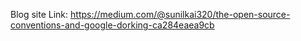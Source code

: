 Blog site Link: https://medium.com/@sunilkai320/the-open-source-conventions-and-google-dorking-ca284eaea9cb
